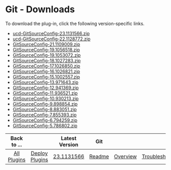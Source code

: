 
# Git - Downloads

To download the plug-in, click the following version-specific links.

- [ucd-GitSourceConfig-23.1131566.zip](https://raw.githubusercontent.com/UrbanCode/IBM-UCD-PLUGINS/main/files/GitSourceConfig/ucd-GitSourceConfig-23.1131566.zip)
- [ucd-GitSourceConfig-22.1128772.zip](https://raw.githubusercontent.com/UrbanCode/IBM-UCD-PLUGINS/main/files/GitSourceConfig/ucd-GitSourceConfig-22.1128772.zip)
- [GitSourceConfig-21.1109009.zip](https://raw.githubusercontent.com/UrbanCode/IBM-UCD-PLUGINS/main/files/GitSourceConfig/GitSourceConfig-21.1109009.zip)
- [GitSourceConfig-19.1056518.zip](https://raw.githubusercontent.com/UrbanCode/IBM-UCD-PLUGINS/main/files/GitSourceConfig/GitSourceConfig-19.1056518.zip)
- [GitSourceConfig-19.1053072.zip](https://raw.githubusercontent.com/UrbanCode/IBM-UCD-PLUGINS/main/files/GitSourceConfig/GitSourceConfig-19.1053072.zip)
- [GitSourceConfig-18.1027283.zip](https://raw.githubusercontent.com/UrbanCode/IBM-UCD-PLUGINS/main/files/GitSourceConfig/GitSourceConfig-18.1027283.zip)
- [GitSourceConfig-17.1026850.zip](https://raw.githubusercontent.com/UrbanCode/IBM-UCD-PLUGINS/main/files/GitSourceConfig/GitSourceConfig-17.1026850.zip)
- [GitSourceConfig-16.1026821.zip](https://raw.githubusercontent.com/UrbanCode/IBM-UCD-PLUGINS/main/files/GitSourceConfig/GitSourceConfig-16.1026821.zip)
- [GitSourceConfig-15.1002557.zip](https://raw.githubusercontent.com/UrbanCode/IBM-UCD-PLUGINS/main/files/GitSourceConfig/GitSourceConfig-15.1002557.zip)
- [GitSourceConfig-13.971643.zip](https://raw.githubusercontent.com/UrbanCode/IBM-UCD-PLUGINS/main/files/GitSourceConfig/GitSourceConfig-13.971643.zip)
- [GitSourceConfig-12.941369.zip](https://raw.githubusercontent.com/UrbanCode/IBM-UCD-PLUGINS/main/files/GitSourceConfig/GitSourceConfig-12.941369.zip)
- [GitSourceConfig-11.936521.zip](https://raw.githubusercontent.com/UrbanCode/IBM-UCD-PLUGINS/main/files/GitSourceConfig/GitSourceConfig-11.936521.zip)
- [GitSourceConfig-10.930213.zip](https://raw.githubusercontent.com/UrbanCode/IBM-UCD-PLUGINS/main/files/GitSourceConfig/GitSourceConfig-10.930213.zip)
- [GitSourceConfig-9.898854.zip](https://raw.githubusercontent.com/UrbanCode/IBM-UCD-PLUGINS/main/files/GitSourceConfig/GitSourceConfig-9.898854.zip)
- [GitSourceConfig-8.883051.zip](https://raw.githubusercontent.com/UrbanCode/IBM-UCD-PLUGINS/main/files/GitSourceConfig/GitSourceConfig-8.883051.zip)
- [GitSourceConfig-7.855393.zip](https://raw.githubusercontent.com/UrbanCode/IBM-UCD-PLUGINS/main/files/GitSourceConfig/GitSourceConfig-7.855393.zip)
- [GitSourceConfig-6.794259.zip](https://raw.githubusercontent.com/UrbanCode/IBM-UCD-PLUGINS/main/files/GitSourceConfig/GitSourceConfig-6.794259.zip)
- [GitSourceConfig-5.786802.zip](https://raw.githubusercontent.com/UrbanCode/IBM-UCD-PLUGINS/main/files/GitSourceConfig/GitSourceConfig-5.786802.zip)

|Back to ...||Latest Version|Git |||||
| :---: | :---: | :---: | :---: | :---: | :---: | :---: | :---: |
|[All Plugins](../../index.md)|[Deploy Plugins](../README.md)|[23.1131566](https://raw.githubusercontent.com/UrbanCode/IBM-UCD-PLUGINS/main/files/GitSourceConfig/ucd-GitSourceConfig-23.1131566.zip)|[Readme](README.md)|[Overview](overview.md)|[Troubleshooting](troubleshooting.md)|[Settings](settings.md)|[Usage](usage.md)|
